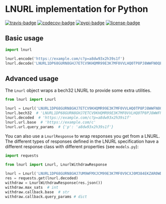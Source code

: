 LNURL implementation for Python
===============================

[![travis-badge]][travis]
[![codecov-badge]][codecov]
[![pypi-badge]][pypi]
[![license-badge]](LICENSE)

Basic usage
-----------

```python
import lnurl

lnurl.encode('https://example.com/c?p=a8dw93x2h39s1f')
lnurl.decode('LNURL1DP68GURN8GHJ7ETCV9KHQMR99E3K7MF0VVLHQ0TP8PJ8WWFN0QEXSVEEWVCKVF3A4RP')
```

Advanced usage
--------------

The `Lnurl` object wraps a bech32 LNURL to provide some extra utilities.

```python
from lnurl import Lnurl

lnurl = Lnurl('LNURL1DP68GURN8GHJ7ETCV9KHQMR99E3K7MF0VVLHQ0TP8PJ8WWFN0QEXSVEEWVCKVF3A4RP')
lnurl.bech32  # 'LNURL1DP68GURN8GHJ7ETCV9KHQMR99E3K7MF0VVLHQ0TP8PJ8WWFN0QEXSVEEWVCKVF3A4RP'
lnurl.decoded  # 'https://example.com/c?p=a8dw93x2h39s1f'
lnurl.url.base  # 'https://example.com/c'
lnurl.url.query_params  # {'p': 'a8dw93x2h39s1f'}
```

You can also use a `LnurlResponse` to wrap responses you get from a LNURL.  
The different types of responses defined in the LNURL specification have a different response class 
with different properties (see `models.py`):

```python
import requests

from lnurl import Lnurl, LnurlWithdrawResponse

lnurl = Lnurl('LNURL1DP68GURN8GHJ7UM9WFMXJCM99E3K7MF0V9CXJ0M384EKZAR0WD5XJ0JELRS')
res = requests.get(lnurl.decoded)
withdraw = LnurlWithdrawResponse(res.json())
withdraw.max_sats  # int
withdraw.callback.base  # str
withdraw.callback.query_params # dict
```

[travis-badge]: https://travis-ci.org/python-ln/lnurl.svg?branch=master
[travis]: https://travis-ci.org/python-ln/lnurl?branch=master
[codecov-badge]: https://codecov.io/gh/python-ln/lnurl/branch/master/graph/badge.svg
[codecov]: https://codecov.io/gh/python-ln/lnurl
[pypi-badge]: https://badge.fury.io/py/lnurl.svg
[pypi]: https://pypi.org/project/lnurl/
[license-badge]: https://img.shields.io/badge/license-MIT-blue.svg
